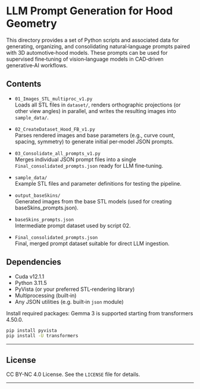 # LLM Prompt Generation for Hood Geometry

This directory provides a set of Python scripts and associated data for generating, organizing, and consolidating natural‑language prompts paired with 3D automotive‑hood models. These prompts can be used for supervised fine‑tuning of vision‑language models in CAD‑driven generative‑AI workflows.

## Contents

- `01_Images_STL_multiproc_v1.py`  
  Loads all STL files in `dataset/`, renders orthographic projections (or other view angles) in parallel, and writes the resulting images into `sample_data/`.

- `02_CreateDataset_Hood_FB_v1.py`  
  Parses rendered images and base parameters (e.g., curve count, spacing, symmetry) to generate initial per‑model JSON prompts.

- `03_Consolidate_all_prompts_v1.py`  
  Merges individual JSON prompt files into a single `Final_consolidated_prompts.json` ready for LLM fine‑tuning.

- `sample_data/`  
  Example STL files and parameter definitions for testing the pipeline.

- `output_baseSkins/`  
  Generated images from the base STL models (used for creating baseSkins_prompts.json).

- `baseSkins_prompts.json`  
  Intermediate prompt dataset used by script 02.

- `Final_consolidated_prompts.json`  
  Final, merged prompt dataset suitable for direct LLM ingestion.

## Dependencies
- Cuda v12.1.1
- Python 3.11.5
- PyVista (or your preferred STL‐rendering library)  
- Multiprocessing (built‑in)  
- Any JSON utilities (e.g. built‑in `json` module)

Install required packages:
Gemma 3 is supported starting from transformers 4.50.0.

```bash
pip install pyvista
pip install -U transformers
```
---

##  License

CC BY-NC 4.0 License. See the `LICENSE` file for details.

---



